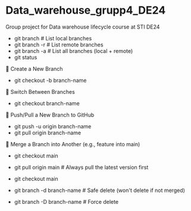 # Data_warehouse_grupp4_DE24
Group project for Data warehouse lifecycle course at STI DE24

- git branch              # List local branches
- git branch -r           # List remote branches
- git branch -a           # List all branches (local + remote)
- git status

🌿 Create a New Branch
- git checkout -b branch-name

🔁 Switch Between Branches
- git checkout branch-name

🔼 Push/Pull a New Branch to GitHub
- git push -u origin branch-name
- git pull origin branch-name


🧬 Merge a Branch into Another (e.g., feature into main)
- git checkout main
- git pull origin main           # Always pull the latest version first
- git checkout main

- git branch -d branch-name      # Safe delete (won't delete if not merged)
- git branch -D branch-name      # Force delete